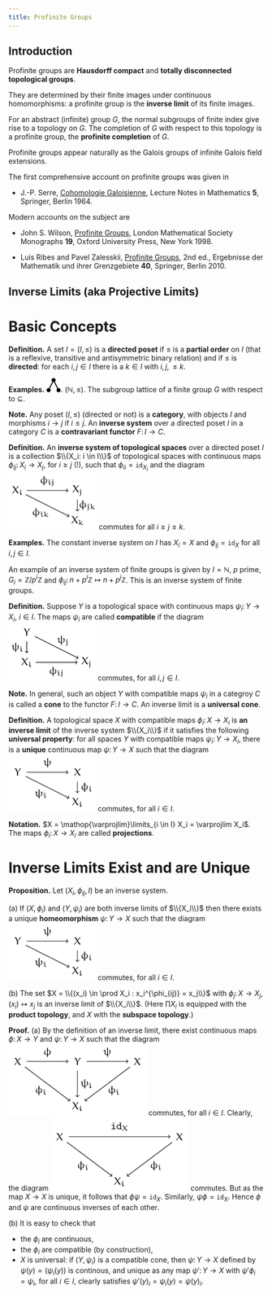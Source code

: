 ```yaml
---
title: Profinite Groups
---
```


## Introduction

Profinite groups are **Hausdorff compact** and **totally disconnected**
**topological groups**.

They are determined by their finite images under continuous homomorphisms:
a profinite group is the **inverse limit** of its finite images.

For an abstract (infinite) group $G$, the normal subgroups of finite index give rise to a topology on $G$.
The  completion of $G$ with respect to this topology
is  a profinite group, the **profinite completion** of $G$.

Profinite groups appear naturally as the Galois groups of infinite
Galois field extensions.

The first comprehensive account on profinite groups was given in

* J.-P. Serre, [Cohomologie Galoisienne][serre], Lecture Notes in
Mathematics <b>5</b>, Springer, Berlin 1964.

Modern accounts on the subject are

* John S. Wilson, [Profinite Groups][wilson], London Mathematical Society Monographs <b>19</b>, Oxford University Press, New York 1998.

* Luis Ribes and Pavel Zalesskii, [Profinite Groups][ribes], 2nd ed., Ergebnisse der Mathematik und ihrer Grenzgebiete <b>40</b>, Springer, Berlin 2010.

## Inverse Limits (aka Projective Limits)

# Basic Concepts

**Definition.** A set $I = (I, \leq)$ is a **directed poset** if
$\leq$ is a **partial order** on $I$ (that is a reflexive, transitive and
antisymmetric binary relation) and if $\leq$ is **directed**: for each
$i, j \in I$ there is a $k \in I$ with $i, j, \leq k$.

**Examples.** ![three].
$(\mathbb{N}, \leq)$.
The subgroup lattice of a finite group $G$ with respect to $\subseteq$.

**Note.** Any poset $(I, \leq)$ (directed or not) is a **category**,
with objects $I$ and morphisms $i \to j$ if $i \leq j$.  An **inverse
system** over a directed poset $I$ in a category $C$ is a
**contravariant functor** $F \colon I \to C$.

**Definition.** An **inverse system of topological spaces** over a
directed poset $I$ is a collection $\\{X_i: i \in I\\}$ of topological
spaces with continuous maps $\phi_{ij} \colon X_i \to X_j$, for $i
\geq j$ (!), such that $\phi_{ii} = \mathtt{id}_{X_i}$ and the diagram
![cd1] commutes for all $i \geq j \geq k$.

**Examples.** The constant inverse system on $I$ has $X_i = X$
and $\phi_{ij} = \mathtt{id}_X$ for all $i,j \in I$.

An example of an inverse system of finite groups is given by $I =
\mathbb{N}$, $p$ prime, $G_i = \mathbb{Z}/p^i \mathbb{Z}$ and
$\phi_{ij} \colon n + p^i \mathbb{Z} \mapsto n + p^j \mathbb{Z}$. This
is an inverse system of finite groups.

**Definition.** Suppose $Y$ is a topological space with continuous
maps $\psi_i \colon Y \to X_i$, $i \in I$.  The maps $\psi_i$ are
called **compatible** if the diagram ![cd2] commutes, for all $i, j
\in I$.

**Note.** In general, such an object $Y$ with compatible maps $\psi_i$
in a categroy $C$ is called a **cone** to the functor $F \colon I \to
C$.  An inverse limit is a **universal cone**.

**Definition.** A topological space $X$ with compatible maps $\phi_i
\colon X \to X_i$ is **an inverse limit** of the inverse system
$\\{X_i\\}$ if it satisfies the following **universal property**: for
all spaces $Y$ with compatible maps $\psi_i \colon Y \to X_i$, there
is a **unique** continuous map $\psi \colon Y \to X$ such that the diagram
![cd3] commutes, for all $i \in I$.

**Notation.** $X = \mathop{\varprojlim}\limits_{i \in I} X_i = \varprojlim X_i$.
The maps $\phi_i \colon X \to X_i$ are called **projections**.

# Inverse Limits Exist and are Unique

**Proposition.**  Let $(X_i, \phi_{ij}, I)$ be an inverse system.

(a) If $(X, \phi_i)$ and $(Y, \psi_i)$ are both inverse limits of
$\\{X_i\\}$ then there exists a unique **homeomorphism** $\psi \colon Y
\to X$ such that the diagram ![cd3] commutes, for all $i \in I$.

(b) The set $X = \\{(x_i) \in \prod X_i : x_i^{\phi_{ij}} = x_j\\}$
with $\phi_j \colon X \to X_j$, $(x_i) \mapsto x_j$ is an inverse limit of
$\\{X_i\\}$. (Here $\prod X_i$ is equipped with the **product topology**, and
$X$ with the **subspace topology**.)

**Proof.** (a) By the definition of an inverse limit, there exist continuous maps $\phi \colon X \to Y$ and $\psi \colon Y \to X$ such that the diagram
![cd4] commutes, for all $i \in I$.  Clearly, the diagram ![cd5] commutes.
But as the map $X \to X$ is unique, it follows that
$\phi \psi = \mathtt{id}_X$.
Similarly, $\psi \phi = \mathtt{id}_X$. Hence $\phi$ and $\psi$ are continuous
inverses of each other.

(b) It is easy to check that
* the $\phi_i$ are continuous,
* the $\phi_i$ are compatible (by construction),
* $X$ is universal: if $(Y, \psi_i)$ is a compatible cone, then
$\psi \colon Y \to X$ defined by $\psi(y) = (\psi_i(y))$ is continous,
and unique as any map $\psi' \colon Y \to X$ with
$\psi' \phi_i = \psi_i$, for all $i \in I$, clearly satisfies
$\psi'(y)_i = \psi_i(y) = \psi(y)_i$.

[three]: /images/three.png
[cd1]: /images/cd1.png
[cd2]: /images/cd2.png
[cd3]: /images/cd3.png
[cd4]: /images/cd4.png
[cd5]: /images/cd5.png

[serre]: http://www.ams.org/mathscinet-getitem?mr=180551
[ribes]: http://www.ams.org/mathscinet-getitem?mr=2599132
[wilson]: http://www.ams.org/mathscinet-getitem?mr=1691054